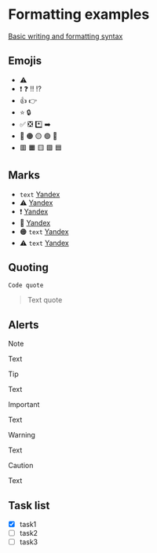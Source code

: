 # Formatting examples

[Basic writing and formatting syntax](https://docs.github.com/en/get-started/writing-on-github/getting-started-with-writing-and-formatting-on-github/basic-writing-and-formatting-syntax)

## Emojis
* :warning:
* :exclamation: :question: :bangbang: :interrobang:
* :+1: :point_right:
* :star: :lock:
* :white_check_mark: :negative_squared_cross_mark: :asterisk: :arrow_right:
* :red_circle: :orange_circle: :yellow_circle: :green_circle:	:large_blue_circle:
* :red_square: :orange_square: :yellow_square: :green_square: :blue_square:

## Marks
* `text` [Yandex](https://yandex.ru)
* :warning: [Yandex](https://yandex.ru)
* :exclamation: [Yandex](https://yandex.ru)
* :red_circle: [Yandex](https://yandex.ru)
* :orange_circle: `text` [Yandex](https://yandex.ru)
* :warning: `text` [Yandex](https://yandex.ru)

## Quoting
`Code quote`
> Text quote

## Alerts
> [!NOTE]
> Text

> [!TIP]
> Text

> [!IMPORTANT]
> Text

> [!WARNING]
> Text

> [!CAUTION]
> Text

## Task list
- [x] task1
- [ ] task2
- [ ] task3
